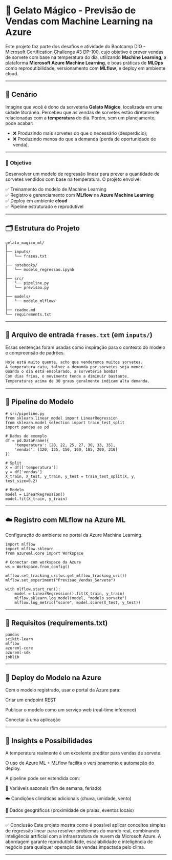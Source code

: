# 🍦 Gelato Mágico - Previsão de Vendas com Machine Learning na Azure

Este projeto faz parte dos desafios e atividade do Bootcamp DIO - Microsoft Certification Challenge #3 DP-100, cujo objetivo é prever vendas de sorvete com base na temperatura do dia, utilizando **Machine Learning**, a plataforma **Microsoft Azure Machine Learning**, e boas práticas de **MLOps** como reprodutibilidade, versionamento com **MLflow**, e deploy em ambiente cloud.

---

## 📌 Cenário

Imagine que você é dono da sorveteria **Gelato Mágico**, localizada em uma cidade litorânea. Percebeu que as vendas de sorvetes estão diretamente relacionadas com a **temperatura** do dia. Porém, sem um planejamento, pode acabar:

- ❌ Produzindo mais sorvetes do que o necessário (desperdício);
- ❌ Produzindo menos do que a demanda (perda de oportunidade de venda).

---

### 🎯 Objetivo

Desenvolver um modelo de regressão linear para prever a quantidade de sorvetes vendidos com base na temperatura. O projeto envolve:

✅ Treinamento do modelo de Machine Learning  
✅ Registro e gerenciamento com **MLflow** na **Azure Machine Learning**  
✅ Deploy em ambiente **cloud**  
✅ Pipeline estruturado e reprodutível  

---

## 🗂️ Estrutura do Projeto
````
gelato_magico_ml/
│
├── inputs/
│   └── frases.txt
│
├── notebooks/
│   └── modelo_regressao.ipynb
│
├── src/
│   └── pipeline.py
│   └── previsao.py
│
├── models/
│   └── modelo_mlflow/
│
├── readme.md
└── requirements.txt
````


---

## 🧾 Arquivo de entrada `frases.txt` (em `inputs/`)
Essas sentenças foram usadas como inspiração para o contexto do modelo e compreensão de padrões.

```txt
Hoje está muito quente, acho que venderemos muitos sorvetes.
A temperatura caiu, talvez a demanda por sorvetes seja menor.
Quando o dia está ensolarado, a sorveteria bomba!
Com dias frios, o movimento tende a diminuir bastante.
Temperaturas acima de 30 graus geralmente indicam alta demanda.
````

---

## 🔁 Pipeline do Modelo
````
# src/pipeline.py
from sklearn.linear_model import LinearRegression
from sklearn.model_selection import train_test_split
import pandas as pd

# Dados de exemplo
df = pd.DataFrame({
    'temperatura': [20, 22, 25, 27, 30, 33, 35],
    'vendas': [120, 135, 150, 160, 185, 200, 210]
})

# Split
X = df[['temperatura']]
y = df['vendas']
X_train, X_test, y_train, y_test = train_test_split(X, y, test_size=0.2)

# Modelo
model = LinearRegression()
model.fit(X_train, y_train)
````

---

## ☁️ Registro com MLflow na Azure ML
Configuração do ambiente no portal da Azure Machine Learning.
````
import mlflow
import mlflow.sklearn
from azureml.core import Workspace

# Conectar com workspace da Azure
ws = Workspace.from_config()

mlflow.set_tracking_uri(ws.get_mlflow_tracking_uri())
mlflow.set_experiment("Previsao_Vendas_Sorvete")

with mlflow.start_run():
    model = LinearRegression().fit(X_train, y_train)
    mlflow.sklearn.log_model(model, "modelo_sorvete")
    mlflow.log_metric("score", model.score(X_test, y_test))
````

---

## 🔧 Requisitos (requirements.txt)
````
pandas
scikit-learn
mlflow
azureml-core
azureml-sdk
joblib
````

---

## 🚀 Deploy do Modelo na Azure
Com o modelo registrado, usar o portal da Azure para:

Criar um endpoint REST

Publicar o modelo como um serviço web (real-time inference)

Conectar à uma aplicação

---

## 🧠 Insights e Possibilidades
A temperatura realmente é um excelente preditor para vendas de sorvete.

O uso de Azure ML + MLflow facilita o versionamento e automação do deploy.

A pipeline pode ser estendida com:

📅 Variáveis sazonais (fim de semana, feriado)

☁️ Condições climáticas adicionais (chuva, umidade, vento)

📍 Dados geográficos (proximidade de praias, eventos locais)

---

✅ Conclusão
Este projeto mostra como é possível aplicar conceitos simples de regressão linear para resolver problemas do mundo real, combinando inteligência artificial com a infraestrutura de nuvem da Microsoft Azure. A abordagem garante reprodutibilidade, escalabilidade e inteligência de negócio para qualquer operação de vendas impactada pelo clima.

---
